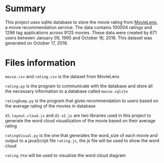 Summary
========================
This project uses sqlite database to store the movie rating from [MovieLens](http://movielens.org), a movie recommendation service.
The data contains 100004 ratings and 1296 tag applications across 9125 movies. These data were created by 671 users between January 09, 1995 and October 16, 2016. This dataset was generated on October 17, 2016.

Files information
=======================
`movie.csv` and `rating.csv` is the dataset from MovieLens

`rating.py` is the program to communicate with the database and store all the necessary information to a database called `movie.sqlite`

`ratingDump.py` is the program that gives recommendation to users based on the average rating of the movies in database

`d3.layout.cloud.js` and `d3.v2.js` are two libraries used in this project to generate the word cloud visualization of the movie based on their average rating

`ratingVisual.py` is the one that generates the word_size of each movie and output to a javaScript file `rating.js`, the js file will be used to show the word cloud

`rating.htm` will be used to visualize the word cloud diagram
